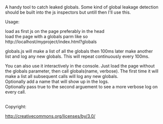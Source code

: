 A handy tool to catch leaked globals. Some kind of global leakage detection should be built into the js inspectors but untill then I'll use this.

Usage:

load as first js on the page preferably in the head <br/>
load the page with a globals parm like so<br/>
http://localhost/myproject/index.html?globals

globals.js will make a list of all the globals then 100ms later make another list and log any new globals. This will repeat continuously every 100ms.<br/>

You can also use it interactively in the console. Just load the page without the globals parameter, then call globals(name, verbose).
The first time it will make a list all subsequent calls will log any new globals. <br/>
Optionally add a name that will show up in the logs. <br/>
Optionally pass true to the second arguement to see a more verbose log on every call.<br/><br/>


Copyright:

http://creativecommons.org/licenses/by/3.0/